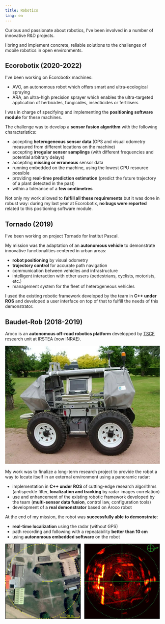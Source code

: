 ```yaml
---
title: Robotics
lang: en
---
```


Curious and passionate about robotics,
I've been involved in a number of innovative R&D projects.

I bring and implement concrete, reliable solutions
to the challenges of mobile robotics in open environments.

## Ecorobotix (2020-2022)

I've been working on Ecorobotix machines:

* AVO, an autonomous robot which offers smart and ultra-ecological spraying
* ARA, an ultra-high precision sprayer which enables the ultra-targeted application of herbicides,
fungicides, insecticides or fertilisers

I was in charge of specifying and implementing the __positioning software module__ for these machines.

The challenge was to develop a __sensor fusion algorithm__ with the following characteristics:

* accepting __heterogeneous sensor data__ (GPS and visual odometry measured from different locations on the machine)
* accepting __irregular sensor samplings__ (with different frequencies and potential arbitrary delays)
* accepting __missing or erroneous__ sensor data
* running embedded on the machine, using the lowest CPU resource possible
* providing __real-time prediction estimation__ (predict the future trajectory of a plant detected in the past)
* within a tolerance of a __few centimetres__

Not only my work allowed to __fulfill all these requirements__ but it was done in robust way:
during my last year at Ecorobotix, __no bugs were reported__ related to this positioning software module.

## Tornado (2019)

I've been working on project Tornado for Institut Pascal.

My mission was the adaptation of an __autonomous vehicle__
to demonstrate innovative functionalities centered in urban areas:

* __robot positioning__ by visual odometry
* __trajectory control__ for accurate path navigation
* communication between vehicles and infrastructure
* intelligent interaction with other users (pedestrians, cyclists, motorists, etc.)
* management system for the fleet of heterogeneous vehicles

I used the existing robotic framework developed by the team in __C++ under ROS__
and developed a user interface on top of that to fulfill the needs of this demonstrator.

## Baudet-Rob (2018-2019)

Aroco is an __autonomous off-road robotics platform__
developped by [TSCF](https://tscf.clermont.hub.inrae.fr/) research unit at IRSTEA (now INRAE).

![Aroco robot ([image origin](https://www.agrotechnopole.fr/nos-moyens/robotique-agricole-et-mobilite-off-road/))](images/aroco.jpg)

My work was to finalize a long-term research project to provide the robot
a way to locate itself in an external environment using a panoramic radar:

* implementation in __C++ under ROS__ of cutting-edge research algorithms
(antispeckle filter, __localization and tracking__ by radar images correlation)
* use and enhancement of the existing robotic framework developed by the team
(__multi-sensor data fusion__, control law, configuration tools)
* development of a __real demonstrator__ based on Aroco robot

At the end of my mission, the robot was __successfully able to demonstrate__:

* __real-time localization__ using the radar (without GPS)
* path recording and following with a repeatability __better than 10 cm__
* using __autonomous embedded software__ on the robot

![Satellite view on the left / radar map on the right (images taken from the [conference paper](https://www.researchgate.net/publication/336133596_Robot_Localization_and_Navigation_with_a_Ground-_Based_Microwave_Radar))](images/radar_map.jpg)
